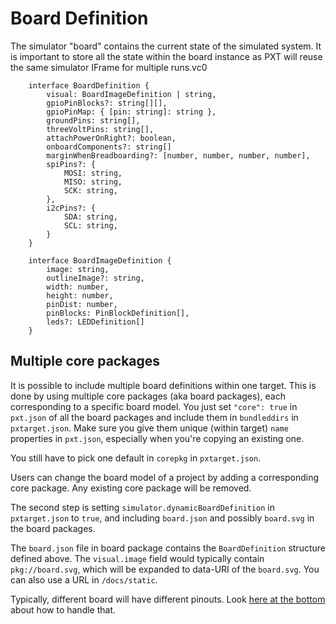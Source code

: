 #  Board Definition

The simulator "board" contains the current state of the simulated system. 
It is important to store all the state within the board instance as PXT will reuse the same simulator IFrame for multiple runs.vc0

```typescript-ignore
    interface BoardDefinition {
        visual: BoardImageDefinition | string,
        gpioPinBlocks?: string[][],
        gpioPinMap: { [pin: string]: string },
        groundPins: string[],
        threeVoltPins: string[],
        attachPowerOnRight?: boolean,
        onboardComponents?: string[]
        marginWhenBreadboarding?: [number, number, number, number],
        spiPins?: {
            MOSI: string,
            MISO: string,
            SCK: string,
        },
        i2cPins?: {
            SDA: string,
            SCL: string,
        }
    }

    interface BoardImageDefinition {
        image: string,
        outlineImage?: string,
        width: number,
        height: number,
        pinDist: number,
        pinBlocks: PinBlockDefinition[],
        leds?: LEDDefinition[]
    }
```

## Multiple core packages

It is possible to include multiple board definitions within one target.
This is done by using multiple core packages (aka board packages), each corresponding to 
a specific board model.
You just set `"core": true` in `pxt.json` of all the board
packages and include them in `bundleddirs` in `pxtarget.json`.
Make sure you give them unique (within target) `name` properties in `pxt.json`,
especially when you're copying an existing one.

You still have to pick one default in `corepkg` in `pxtarget.json`.

Users can change the board model of a project by adding a corresponding core package.
Any existing core package will be removed.

The second step is setting `simulator.dynamicBoardDefinition` in `pxtarget.json`
to `true`, and including `board.json` and possibly `board.svg` in the 
board packages.

The `board.json` file in board package contains the `BoardDefinition` structure
defined above.
The `visual.image` field would typically contain `pkg://board.svg`, which will be
expanded to data-URI of the `board.svg`. You can also use a URL in `/docs/static`.

Typically, different board will have different pinouts. Look [here at the bottom](/simshim)
about how to handle that.